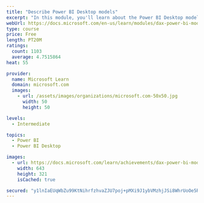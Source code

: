 ```yaml
---
title: "Describe Power BI Desktop models"
excerpt: "In this module, you'll learn about the Power BI Desktop model structure, star schema design basics, analytics queries, and report visual configuration. This module provides a strong foundation on which you can learn to optimize model designs and add model calculations."
webUrl: https://docs.microsoft.com/en-us/learn/modules/dax-power-bi-models/
type: course
price: Free
length: PT20M
ratings:
  count: 1103
  average: 4.7515864
heat: 55

provider:
  name: Microsoft Learn
  domain: microsoft.com
  images:
    - url: /assets/images/organizations/microsoft.com-50x50.jpg
      width: 50
      height: 50

levels:
  - Intermediate

topics:
  - Power BI
  - Power BI Desktop

images:
  - url: https://docs.microsoft.com/learn/achievements/dax-power-bi-models-social.png
    width: 643
    height: 321
    isCached: true

secured: "y1lnIaEUqWbZu99KtNihrfzhvaZJU7poj+pMXi9J1ybVMzhjJSi8WhrUoOe5R4Vcq8ORv9IVPb7Tjumq4MTuueiEWxrh++Afpk4t69p64trZkAPXSCWHIosPfK7aoMsFy59Dsg+FJA/iL9madOp95vD2kwrfTtS8dnV3nbX6pHlv11V7PeSYNxzcTU6ZNsirWyVntPK+Kv6vbUcJlf2nGHParLb1U2By6SHE+eBf6SEf/BQsZnpS8DfM/5UQvp7Ld9TV9kfC2NoI+glCCCyGkulQ5NOoxzZshcDbLpDOZzxl4IOTVVhsavvXanoK4oAGtOdBx/aYsVP+js7hfvFMvTNTLcbwPdmpfiGSRsUzskp6/q3im4HdYtjHG3EYXeIgwX/ITl25PqQy5r5U83FkQJ/PHuG14LNLO93LiS74duw=;6aGsJFBUUx2YscVraCyoLA=="
---
```


